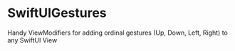 # SwiftUIGestures
Handy ViewModifiers for adding ordinal gestures (Up, Down, Left, Right) to any SwiftUI View

